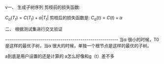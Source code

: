 v一、
生成子树序列
剪枝前的损失函数:

$C_{\alpha}(T_t)=C(T_t)+\alpha |T_t|$
剪枝后的损失函数是:
$C_{\alpha}(t)=C(t)+\alpha$

二、
根据测试集进行交叉验证

\---------------------------------------------------------
当α 很小的时候，T0 是这样的最优子树，当α 很大的时候，单独一个根节点是这样的最优的子树。

a到底是用户设置的还是计算的
a怎么好像和g（t）差不多
